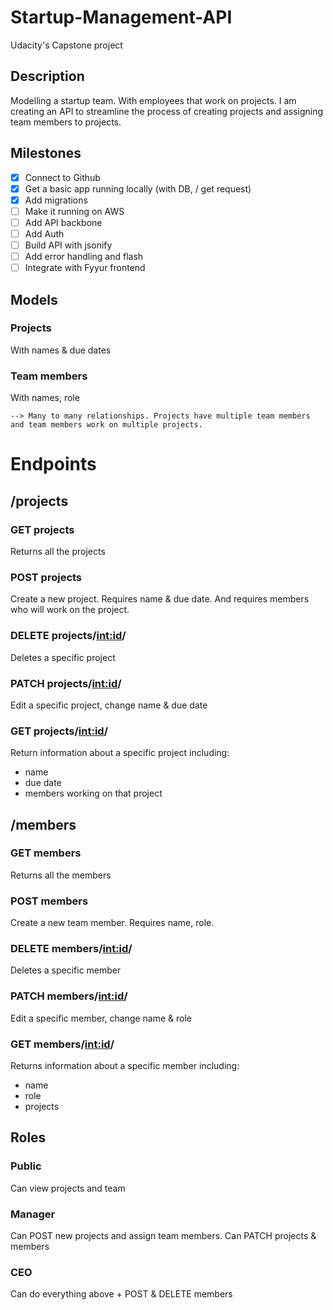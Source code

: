 # Startup-Management-API
Udacity's Capstone project

## Description
Modelling a startup team. With employees that work on projects. 
I am creating an API to streamline the process of creating 
projects and assigning team members to projects.

## Milestones 
 - [x] Connect to Github
 - [x] Get a basic app running locally (with DB, / get request)
 - [x] Add migrations
 - [ ] Make it running on AWS
 - [ ] Add API backbone
 - [ ] Add Auth
 - [ ] Build API with jsonify
 - [ ] Add error handling and flash
 - [ ] Integrate with Fyyur frontend

## Models

### Projects
With names & due dates

### Team members
With names, role
```
--> Many to many relationships. Projects have multiple team members and team members work on multiple projects. 
```
# Endpoints
## /projects

### GET projects
Returns all the projects

### POST projects
Create a new project. Requires name & due date.
And requires members who will work on the project.

### DELETE projects/<int:id>/
Deletes a specific project

### PATCH projects/<int:id>/
Edit a specific project, change name & due date

### GET projects/<int:id>/
Return information about a specific project including: 
- name
- due date
- members working on that project

## /members

### GET members
Returns all the members

### POST members
Create a new team member. Requires name, role.

### DELETE members/<int:id>/
Deletes a specific member

### PATCH members/<int:id>/
Edit a specific member, change name & role

### GET members/<int:id>/
Returns information about a specific member including: 
- name
- role
- projects


## Roles

### Public
Can view projects and team

### Manager
Can POST new projects and assign team members. 
Can PATCH projects & members

### CEO
Can do everything above + 
POST & DELETE members